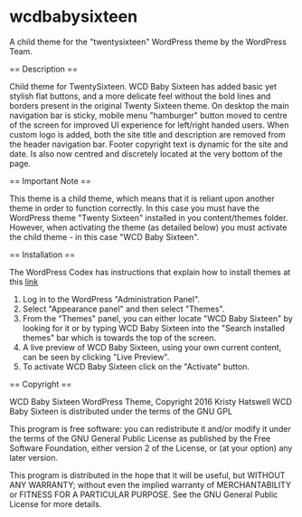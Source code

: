 # wcdbabysixteen
A child theme for the "twentysixteen" WordPress theme by the WordPress Team. 

== Description ==

Child theme for TwentySixteen. 
WCD Baby Sixteen has added basic yet stylish flat buttons, and a more delicate feel without the bold lines and borders 
present in the original Twenty Sixteen theme.
On desktop the main navigation bar is sticky, mobile menu "hamburger" button moved to centre of the screen for improved UI experience for left/right handed users.
When custom logo is added, both the site title and description are removed from the header navigation bar.
Footer copyright text is dynamic for the site and date. Is also now centred and discretely located at the very bottom of the page.

== Important Note ==

This theme is a child theme, which means that it is reliant upon another theme in order to function correctly.
In this case you must have the WordPress theme "Twenty Sixteen" installed in you content/themes folder. However, when activating
the theme (as detailed below) you must activate the child theme - in this case "WCD Baby Sixteen".

== Installation ==

The WordPress Codex has instructions that explain how to install themes at this [link](https://codex.wordpress.org/Using_Themes) 

1. Log in to the WordPress "Administration Panel".
2. Select "Appearance panel" and then select "Themes".
3. From the "Themes" panel, you can either locate "WCD Baby Sixteen" by looking for it or by typing WCD Baby Sixteen into the "Search installed themes"
bar which is towards the top of the screen.
4. A live preview of WCD Baby Sixteen, using your own current content, can be seen by clicking "Live Preview".
5. To activate WCD Baby Sixteen click on the "Activate" button.

== Copyright ==

WCD Baby Sixteen WordPress Theme, Copyright 2016 Kristy Hatswell
WCD Baby Sixteen is distributed under the terms of the GNU GPL

This program is free software: you can redistribute it and/or modify
it under the terms of the GNU General Public License as published by
the Free Software Foundation, either version 2 of the License, or
(at your option) any later version.

This program is distributed in the hope that it will be useful,
but WITHOUT ANY WARRANTY; without even the implied warranty of
MERCHANTABILITY or FITNESS FOR A PARTICULAR PURPOSE. See the
GNU General Public License for more details.

